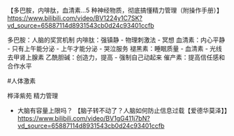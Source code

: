 【多巴胺，内啡肽，血清素…5 种神经物质，彻底搞懂精力管理（附操作手册）】https://www.bilibili.com/video/BV1224y1C7SK?vd_source=65887114d8931543cb0d24c93401ccfb

多巴胺：人脑的奖赏机制
内啡肽：强镇静
	- 物理刺激法
	- 冥想
血清素：内心平静 - 只有上午能分泌
	- 上午才能分泌
	- 哭泣服务
褪黑素：睡眠质量
	- 血清素
	- 光线
去甲肾上腺素
乙酰胆碱：创造力，提高
	- 强制自己动起来
催产素：提高信任感和合作水平


#人体激素 

桦泽紫苑
精力管理


- 大脑有容量上限吗？
【脑子转不动了？人脑如何防止信息过载【爱德华莫泽】】https://www.bilibili.com/video/BV1gG411j7bN?vd_source=65887114d8931543cb0d24c93401ccfb
